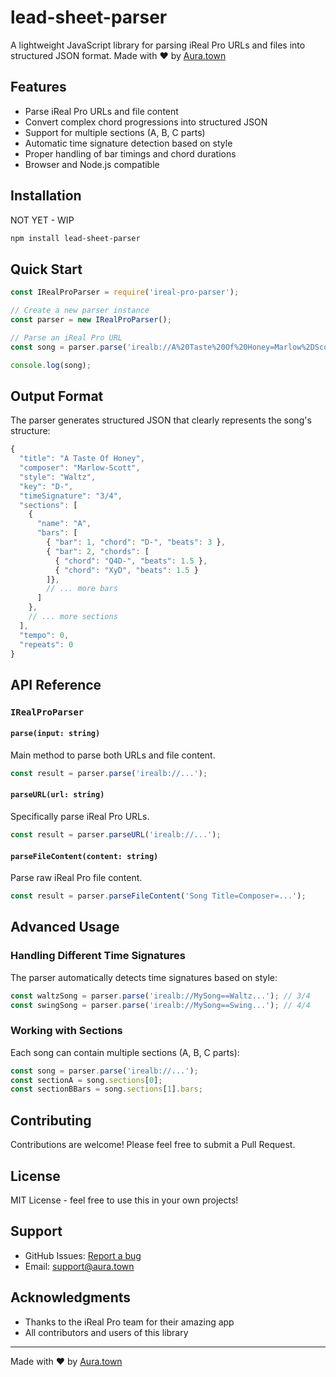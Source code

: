 # lead-sheet-parser

A lightweight JavaScript library for parsing iReal Pro URLs and files into structured JSON format. Made with ♥ by [Aura.town](https://aura.town)

## Features

- Parse iReal Pro URLs and file content
- Convert complex chord progressions into structured JSON
- Support for multiple sections (A, B, C parts)
- Automatic time signature detection based on style
- Proper handling of bar timings and chord durations
- Browser and Node.js compatible

## Installation

NOT YET - WIP
```bash
npm install lead-sheet-parser
```

## Quick Start

```javascript
const IRealProParser = require('ireal-pro-parser');

// Create a new parser instance
const parser = new IRealProParser();

// Parse an iReal Pro URL
const song = parser.parse('irealb://A%20Taste%20Of%20Honey=Marlow%2DScott==Waltz=D%2D==...');

console.log(song);
```

## Output Format

The parser generates structured JSON that clearly represents the song's structure:

```javascript
{
  "title": "A Taste Of Honey",
  "composer": "Marlow-Scott",
  "style": "Waltz",
  "key": "D-",
  "timeSignature": "3/4",
  "sections": [
    {
      "name": "A",
      "bars": [
        { "bar": 1, "chord": "D-", "beats": 3 },
        { "bar": 2, "chords": [
          { "chord": "Q4D-", "beats": 1.5 },
          { "chord": "XyD", "beats": 1.5 }
        ]},
        // ... more bars
      ]
    },
    // ... more sections
  ],
  "tempo": 0,
  "repeats": 0
}
```

## API Reference

### `IRealProParser`

#### `parse(input: string)`
Main method to parse both URLs and file content.

```javascript
const result = parser.parse('irealb://...');
```

#### `parseURL(url: string)`
Specifically parse iReal Pro URLs.

```javascript
const result = parser.parseURL('irealb://...');
```

#### `parseFileContent(content: string)`
Parse raw iReal Pro file content.

```javascript
const result = parser.parseFileContent('Song Title=Composer=...');
```

## Advanced Usage

### Handling Different Time Signatures

The parser automatically detects time signatures based on style:

```javascript
const waltzSong = parser.parse('irealb://MySong==Waltz...'); // 3/4
const swingSong = parser.parse('irealb://MySong==Swing...'); // 4/4
```

### Working with Sections

Each song can contain multiple sections (A, B, C parts):

```javascript
const song = parser.parse('irealb://...');
const sectionA = song.sections[0];
const sectionBBars = song.sections[1].bars;
```

## Contributing

Contributions are welcome! Please feel free to submit a Pull Request.

## License

MIT License - feel free to use this in your own projects!

## Support

- GitHub Issues: [Report a bug](https://github.com/yourusername/ireal-pro-parser/issues)
- Email: support@aura.town

## Acknowledgments

- Thanks to the iReal Pro team for their amazing app
- All contributors and users of this library

---

Made with ♥ by [Aura.town](https://aura.town)
